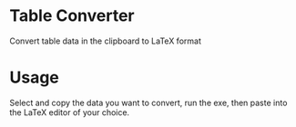 # Table Converter
Convert table data in the clipboard to LaTeX format

# Usage
Select and copy the data you want to convert, run the exe, then paste into the LaTeX editor of your choice.
